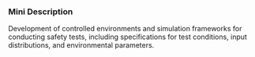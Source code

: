### Mini Description

Development of controlled environments and simulation frameworks for conducting safety tests, including specifications for test conditions, input distributions, and environmental parameters.
